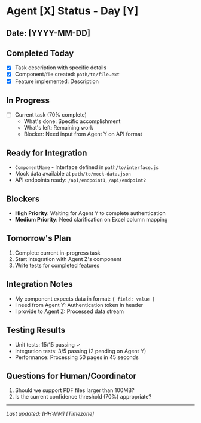 # Agent [X] Status - Day [Y]

## Date: [YYYY-MM-DD]

## Completed Today
- [x] Task description with specific details
- [x] Component/file created: `path/to/file.ext`
- [x] Feature implemented: Description

## In Progress
- [ ] Current task (70% complete)
  - What's done: Specific accomplishment
  - What's left: Remaining work
  - Blocker: Need input from Agent Y on API format

## Ready for Integration
- `ComponentName` - Interface defined in `path/to/interface.js`
- Mock data available at `path/to/mock-data.json`
- API endpoints ready: `/api/endpoint1`, `/api/endpoint2`

## Blockers
- **High Priority**: Waiting for Agent Y to complete authentication
- **Medium Priority**: Need clarification on Excel column mapping

## Tomorrow's Plan
1. Complete current in-progress task
2. Start integration with Agent Z's component
3. Write tests for completed features

## Integration Notes
- My component expects data in format: `{ field: value }`
- I need from Agent Y: Authentication token in header
- I provide to Agent Z: Processed data stream

## Testing Results
- Unit tests: 15/15 passing ✓
- Integration tests: 3/5 passing (2 pending on Agent Y)
- Performance: Processing 50 pages in 45 seconds

## Questions for Human/Coordinator
1. Should we support PDF files larger than 100MB?
2. Is the current confidence threshold (70%) appropriate?

---
*Last updated: [HH:MM] [Timezone]*